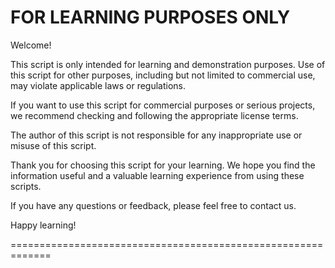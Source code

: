 FOR LEARNING PURPOSES ONLY
=============================================================

Welcome!

This script is only intended for learning and demonstration purposes. Use of this script for other purposes, including but not limited to commercial use, may violate applicable laws or regulations.

If you want to use this script for commercial purposes or serious projects, we recommend checking and following the appropriate license terms.

The author of this script is not responsible for any inappropriate use or misuse of this script.

Thank you for choosing this script for your learning. We hope you find the information useful and a valuable learning experience from using these scripts.

If you have any questions or feedback, please feel free to contact us.

Happy learning!

=============================================================
